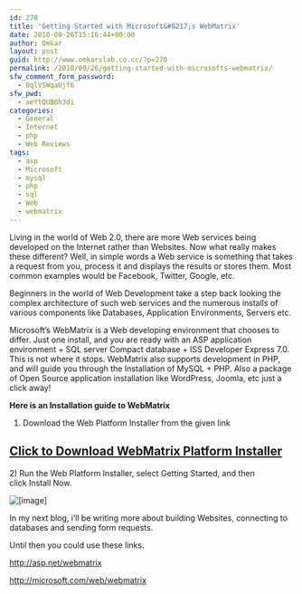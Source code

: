 ```yaml
---
id: 270
title: 'Getting Started with Microsoft&#8217;s WebMatrix'
date: 2010-09-26T15:16:44+00:00
author: Omkar
layout: post
guid: http://www.omkarslab.co.cc/?p=270
permalink: /2010/09/26/getting-started-with-microsofts-webmatrix/
sfw_comment_form_password:
  - 0qlVSWqaUjf6
sfw_pwd:
  - aeYtQUB8h3di
categories:
  - General
  - Internet
  - php
  - Web Reviews
tags:
  - asp
  - Microsoft
  - mysql
  - php
  - sql
  - Web
  - webmatrix
---
```

Living in the world of Web 2.0, there are more Web services being developed on the Internet rather than Websites. Now what really makes these different? Well, in simple words a Web service is something that takes a request from you, process it and displays the results or stores them. Most common examples would be Facebook, Twitter, Google, etc.

Beginners in the world of Web Development take a step back looking the complex architecture of such web services and the numerous installs of various components like Databases, Application Environments, Servers etc.

Microsoft&#8217;s WebMatrix is a Web developing environment that chooses to differ. Just one install, and you are ready with an ASP application environment + SQL server Compact database + ISS Developer Express 7.0. This is not where it stops. WebMatrix also supports development in PHP, and will guide you through the Installation of MySQL + PHP. Also a package of Open Source application installation like WordPress, Joomla, etc just a click away!

**Here is an Installation guide to WebMatrix**

1) Download the Web Platform Installer from the given link

## <span style="color: #3366ff;"><strong><a href="http://bit.ly/cVISqZ" target="_blank">Click to Download WebMatrix Platform Installer</a></strong></span>

2) Run the Web Platform Installer, select Getting Started, and then click Install Now.

![[image]](http://i2.asp.net/asp.net/images/webmatrix/ebook/ch01_learnweb/ch01_learnweb-1.jpg)

In my next blog, i&#8217;ll be writing more about building Websites, connecting to databases and sending form requests.

Until then you could use these links.

<a href="http://asp.net/webmatrix" target="_blank">http://asp.net/webmatrix</a>

<a href="http://microsoft.com/web/webmatrix" target="_blank">http://microsoft.com/web/webmatrix</a>